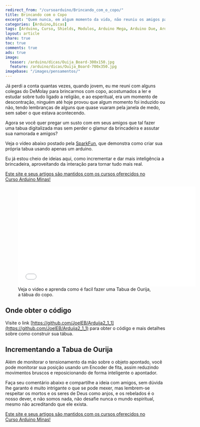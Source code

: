 ```yaml
---
redirect_from: "/cursoarduino/Brincando_com_o_copo/"
title: Brincando com o Copo
excerpt: "Quem nunca, em algum momento da vida, não reuniu os amigos para tentar falar com o mundo sobrenatural? Ainda mais usando um copo?"
categories: [Arduino,Dicas]
tags: [Arduino, Curso, Shields, Modulos, Arduino Mega, Arduino Due, Arduino Uno, Eletrônica, Eletrônica Anlógica, Eletrônica Digital, Sobre Natural, Esperitismo, Tabua de Ouija, Ouija, Esperitos, Sparkfun, CNC]
layout: article
share: true
toc: true
comments: true
ads: true
image:
  teaser: /arduino/dicas/Ouija_Board-300x150.jpg
  feature: /arduino/dicas/Ouija_Board-700x350.jpg
imagebase: "/images/pensamentos/"
---
```


Já perdi a conta quantas vezes, quando jovem, eu  me reuni com alguns colegas do DeMolay para 
brincarmos com copo, acostumados a ler e estudar sobre tudo ligado a religião, e ao esperitual, 
era um momento de descontração, ninguém até hoje provou que algum momento foi induzido ou não, 
tendo lembranças de alguns que quase vuaram pela janela de medo, sem saber o que estava 
acontecendo.

Agora se você quer pregar um susto com em seus amigos que tal fazer uma tabua digitalizada mas sem 
perder o glamur da brincadeira e assutar sua namorada e amigos?

Veja o vídeo abaixo postado pela [SparkFun](http://sparkfun.com), que demonstra como criar sua própria
tabua usando apenas um arduino.

Eu já estou cheio de ideias aqui, como incrementar e dar mais inteligência a brincadeira, aproveitando
da interação para tornar tudo mais real. 


<a href="/cursoarduino/" class="btn-success">Este site e seus artigos são mantidos com os cursos oferecidos no <br />Curso Arduino Minas!</a>

<figure><iframe width="560" height="315" src="//www.youtube.com/embed/4B7OTyLYf70" frameborder="0" allowfullscreen></iframe>
<figcaption>Veja o video e aprenda como é facil fazer uma Tabua de Ourija, a tábua do copo.</figcaption>
</figure>

## Onde obter o código

Visite o link [https://github.com/JoelEB/Arduija2_1_1](https://github.com/JoelEB/Arduija2_1_1)
para obter o código e mais detalhes sobre como construir sua tábua.

## Incrementando a Tabua de Ourija

Além de monitorar o tensionamento da mão sobre o objeto apontado, você pode monitorar sua posição
usando um Encoder de fita, assim reduzindo movimentos bruscos e reposicionando de forma inteligente 
o apontador.

Faça seu comentário abaixo e compartilhe a ideia com amigos, sem dúvida lhe garanto é muito intrigante
o que se pode mexer, mas lembrem-se respeitar os mortos e os seres de Deus como anjos, e os rebelados
é o nosso dever, e não somos nada, não desafie nunca o mundo espiritual, mesmo não acreditando que ele
exista.

<a href="/cursoarduino/" class="btn-success">Este site e seus artigos são mantidos com os cursos oferecidos no <br />Curso Arduino Minas!</a>

